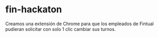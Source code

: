 # fin-hackaton

Creamos una extensión de Chrome para que los empleados de Fintual pudieran solicitar con solo 1 clic cambiar sus turnos.